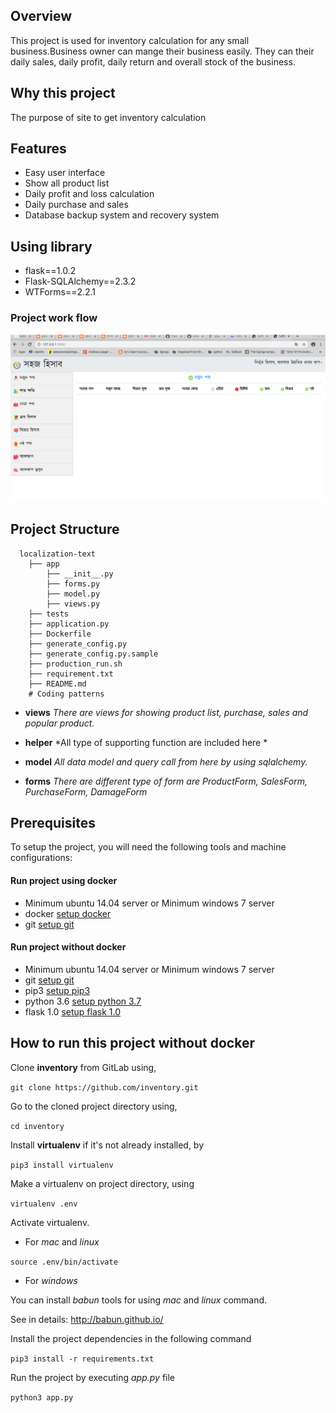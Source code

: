 ## Overview
This project is used for inventory calculation for any small business.Business owner can mange their business easily.
They can their daily sales, daily profit, daily return and overall stock of the business.

## Why this project

The purpose of site to get inventory calculation

## Features
* Easy user interface
* Show all product list
* Daily profit and loss calculation
* Daily purchase and sales
* Database backup system and recovery system

## Using library
* flask==1.0.2
* Flask-SQLAlchemy==2.3.2
* WTForms==2.2.1


### Project work flow
![inventory](static/project_look.png)

## Project Structure

      localization-text
        ├── app
            ├── __init__.py
            ├── forms.py
            ├── model.py
            ├── views.py 
        ├── tests
        ├── application.py
        ├── Dockerfile
        ├── generate_config.py
        ├── generate_config.py.sample
        ├── production_run.sh
        ├── requirement.txt
        ├── README.md
        # Coding patterns
        

* **views** *There are views for showing product list, purchase, sales and popular product.*

* **helper** *All type of supporting function are included here *

* **model** *All data model and query call from here by using sqlalchemy.*

* **forms** *There are different type of form are ProductForm, SalesForm, PurchaseForm, DamageForm*


## Prerequisites

To setup the project, you will need the following tools and machine configurations:

#### Run project using docker

- Minimum ubuntu 14.04 server or Minimum windows 7 server
- docker [setup docker](https://docs.docker.com/install/linux/docker-ce/ubuntu/)
- git [setup git](https://git-scm.com/book/en/v2/Getting-Started-Installing-Git)

#### Run project without docker

 - Minimum ubuntu 14.04 server or Minimum windows 7 server
 - git [setup git](https://git-scm.com/book/en/v2/Getting-Started-Installing-Git)
 - pip3 [setup pip3](https://pip.pypa.io/en/stable/installing/)
 - python 3.6 [setup python 3.7](https://www.python.org/doc/)
 - flask 1.0 [setup flask 1.0](http://flask.pocoo.org/docs/1.0/)


## How to run this project without docker

Clone **inventory** from GitLab using,

`git clone https://github.com/inventory.git`

Go to the cloned project directory using,

`cd inventory`


Install **virtualenv** if it's not already installed, by

`pip3 install virtualenv`

Make a virtualenv on project directory, using

`virtualenv .env`

Activate virtualenv.

* For *mac* and *linux*

`source .env/bin/activate`

* For *windows*

You can install *babun* tools for using *mac* and *linux* command.

See in details: http://babun.github.io/

Install the project dependencies in the following command

`pip3 install -r requirements.txt`

Run the project by executing _app.py_ file

`python3 app.py`
